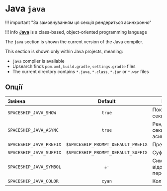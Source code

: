 # Java `java`

!!! important "За замовчуванням ця секція рендериться асинхронно"

!!! info
    [**Java**](https://www.java.com) is a class-based, object-oriented programming language

The `java` section is shown the current version of the Java compiler.

This section is shown only within Java projects, meaning:

* `java` compiler is available
* Upsearch finds `pom.xml`, `build.gradle`, `settings.gradle` files
* The current directory contains `*.java`, `*.class`, `*.jar` or `*.war` files

## Опції

| Змінна                  |              Default               | Meaning                                 |
|:----------------------- |:----------------------------------:| --------------------------------------- |
| `SPACESHIP_JAVA_SHOW`   |               `true`               | Показати секцію                         |
| `SPACESHIP_JAVA_ASYNC`  |               `true`               | Рендерити секцію асинхронно             |
| `SPACESHIP_JAVA_PREFIX` | `$SPACESHIP_PROMPT_DEFAULT_PREFIX` | Префікс секції                          |
| `SPACESHIP_JAVA_SUFFIX` | `$SPACESHIP_PROMPT_DEFAULT_SUFFIX` | Суфікс секції                           |
| `SPACESHIP_JAVA_SYMBOL` |                `☕·`                | Символ, що відображається перед секцією |
| `SPACESHIP_JAVA_COLOR`  |               `cyan`               | Колір секції                            |
